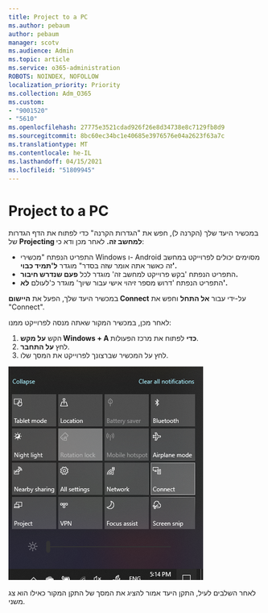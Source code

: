 ```yaml
---
title: Project to a PC
ms.author: pebaum
author: pebaum
manager: scotv
ms.audience: Admin
ms.topic: article
ms.service: o365-administration
ROBOTS: NOINDEX, NOFOLLOW
localization_priority: Priority
ms.collection: Adm_O365
ms.custom:
- "9001520"
- "5610"
ms.openlocfilehash: 27775e3521cdad926f26e8d34738e8c7129fb8d9
ms.sourcegitcommit: 8bc60ec34bc1e40685e3976576e04a2623f63a7c
ms.translationtype: MT
ms.contentlocale: he-IL
ms.lasthandoff: 04/15/2021
ms.locfileid: "51809945"
---
```

# <a name="project-to-a-pc"></a>Project to a PC

במכשיר היעד שלך (הקרנה ל), חפש את "הגדרות הקרנה" כדי לפתוח את הדף הגדרות של **Projecting למחשב זה.** לאחר מכן ודא כי:
- התפריט הנפתח "מכשירי Windows ו- Android מסוימים יכולים לפרוייקט במחשב זה כאשר אתה אומר שזה בסדר" מוגדר **ל'תמיד כבוי'.**
- התפריט הנפתח 'בקש פרוייקט למחשב זה' מוגדר לכל **פעם שנדרש חיבור.**
- התפריט הנפתח 'דרוש מספר זיהוי אישי עבור שיוך' מוגדר כ'לעולם **לא'.**

במכשיר היעד שלך, הפעל את **היישום Connect** על-ידי עבור **אל התחל** וחפש את "Connect".

לאחר מכן, במכשיר המקור שאתה מנסה לפרוייקט ממנו:

1. הקש **על מקש Windows + A כדי** לפתוח את מרכז הפעולות.
2. לחץ **על התחבר**.
3. לחץ על המכשיר שברצונך לפרוייקט את המסך שלו.

![Project to a PC](media/project-to-a-pc.png)

לאחר השלבים לעיל, התקן היעד אמור להציג את המסך של התקן המקור כאילו הוא צג משני.
